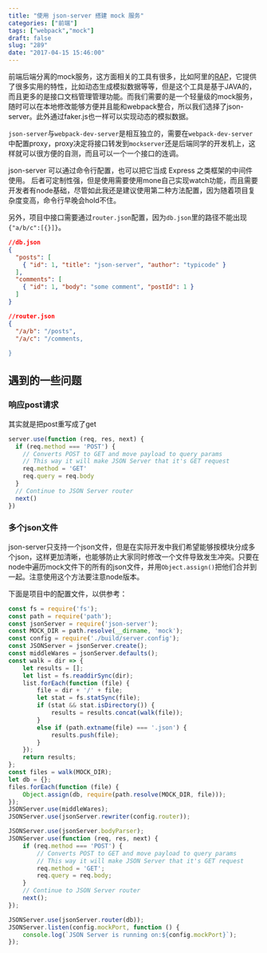 ```yaml
---
title: "使用 json-server 搭建 mock 服务"
categories: ["前端"]
tags: ["webpack","mock"]
draft: false
slug: "289"
date: "2017-04-15 15:46:00"
---
```


前端后端分离的mock服务，这方面相关的工具有很多，比如阿里的[RAP][1]，它提供了很多实用的特性，比如动态生成模拟数据等等，但是这个工具是基于JAVA的，而且更多的是接口文档管理管理功能。而我们需要的是一个轻量级的mock服务，随时可以在本地修改能够方便并且能和webpack整合，所以我们选择了json-server。此外通过faker.js也一样可以实现动态的模拟数据。

`json-server`与`webpack-dev-server`是相互独立的，需要在`webpack-dev-server`中配置proxy，proxy决定将接口转发到`mockserver`还是后端同学的开发机上，这样就可以很方便的自测，而且可以一个一个接口的连调。

json-server 可以通过命令行配置，也可以把它当成 Express 之类框架的中间件使用。
后者可定制性强，但是使用需要使用mone自己实现watch功能，而且需要开发者有node基础，尽管如此我还是建议使用第二种方法配置，因为随着项目复杂度变高，命令行早晚会hold不住。

另外，项目中接口需要通过`router.json`配置，因为`db.json`里的路径不能出现`{"a/b/c":[{}]}`。

```json
//db.json
{
  "posts": [
    { "id": 1, "title": "json-server", "author": "typicode" }
  ],
  "comments": [
    { "id": 1, "body": "some comment", "postId": 1 }
  ]
}

//router.json
{
  "/a/b": "/posts",
  "/a/c": "/comments,
    
}
```
## 遇到的一些问题

### 响应post请求
其实就是把post重写成了get

```js
server.use(function (req, res, next) {
  if (req.method === 'POST') {
    // Converts POST to GET and move payload to query params
    // This way it will make JSON Server that it's GET request
    req.method = 'GET'
    req.query = req.body
  }
  // Continue to JSON Server router
  next()
})
```

### 多个json文件
json-server只支持一个json文件，但是在实际开发中我们希望能够按模块分成多个json，这样更加清晰，也能够防止大家同时修改一个文件导致发生冲突。只要在node中遍历mock文件下的所有的json文件，并用`Object.assign()`把他们合并到一起。注意使用这个方法要注意node版本。

下面是项目中的配置文件，以供参考：
```js
const fs = require('fs');
const path = require('path');
const jsonServer = require('json-server');
const MOCK_DIR = path.resolve(__dirname, 'mock');
const config = require('./build/server.config');
const JSONServer = jsonServer.create();
const middleWares = jsonServer.defaults();
const walk = dir => {
    let results = [];
    let list = fs.readdirSync(dir);
    list.forEach(function (file) {
        file = dir + '/' + file;
        let stat = fs.statSync(file);
        if (stat && stat.isDirectory()) {
            results = results.concat(walk(file));
        }
        else if (path.extname(file) === '.json') {
            results.push(file);
        }
    });
    return results;
};
const files = walk(MOCK_DIR);
let db = {};
files.forEach(function (file) {
    Object.assign(db, require(path.resolve(MOCK_DIR, file)));
});
JSONServer.use(middleWares);
JSONServer.use(jsonServer.rewriter(config.router));

JSONServer.use(jsonServer.bodyParser);
JSONServer.use(function (req, res, next) {
    if (req.method === 'POST') {
        // Converts POST to GET and move payload to query params
        // This way it will make JSON Server that it's GET request
        req.method = 'GET';
        req.query = req.body;
    }
    // Continue to JSON Server router
    next();
});

JSONServer.use(jsonServer.router(db));
JSONServer.listen(config.mockPort, function () {
    console.log(`JSON Server is running on:${config.mockPort}`);
});

```


  [1]: http://rapapi.org/org/index.do
